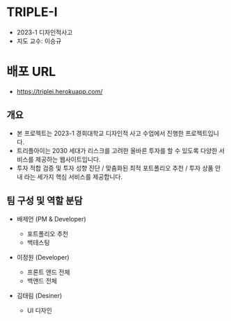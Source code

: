 # TRIPLE-I

- 2023-1 디자인적사고
- 지도 교수: 이승규

# 배포 URL
- https://triplei.herokuapp.com/

## 개요

- 본 프로젝트는 2023-1 경희대학교 디자인적 사고 수업에서 진행한 프로젝트입니다. 
- 트리플아이는 2030 세대가 리스크를 고려한 올바른 투자를 할 수 있도록 다양한 서비스를 제공하는 웹사이트입니다.
- 투자 적합 검증 및 투자 성향 진단 / 맞춤화된 최적 포트폴리오 추천 / 투자 상품 안내 라는 세가지 핵심 서비스를 제공합니다.

## 팀 구성 및 역할 분담

- 배제언 (PM & Developer)
  - 포트폴리오 추천
  - 백테스팅 

- 이정원 (Developer)
  - 프론트 앤드 전체
  - 백앤드 전체

- 김태림 (Desiner)
  - UI 디자인
  
